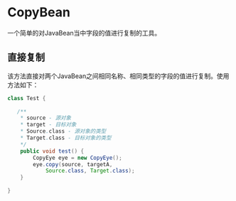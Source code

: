 # CopyBean
一个简单的对JavaBean当中字段的值进行复制的工具。

## 直接复制
该方法直接对两个JavaBean之间相同名称、相同类型的字段的值进行复制。使用方法如下：
```java
class Test {
    
   /**
    * source - 源对象
    * target - 目标对象
    * Source.class - 源对象的类型
    * Target.class - 目标对象的类型
    */
    public void test() {
        CopyEye eye = new CopyEye();
        eye.copy(source, targetA,
            Source.class, Target.class);
    }
    
}
```